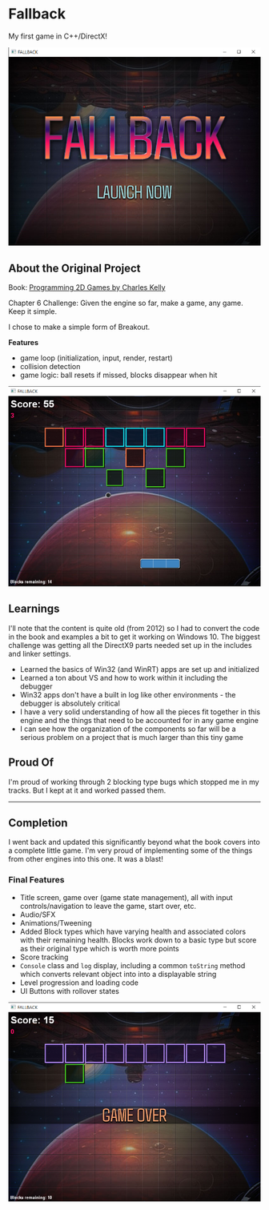 # Fallback

My first game in C++/DirectX!

![Fallback Title](pictures/title-screenshot.png)


## About the Original Project

Book: [Programming 2D Games by Charles Kelly](http://www.programming2dgames.com//)

Chapter 6 Challenge: Given the engine so far, make a game, any game. Keep it simple.

I chose to make a simple form of Breakout.

**Features**

* game loop (initialization, input, render, restart)
* collision detection
* game logic: ball resets if missed, blocks disappear when hit

![Fallback Gameplay](pictures/gameplay-screenshot.png)

## Learnings

I'll note that the content is quite old (from 2012) so I had to convert the code in the book and examples a bit to get it working on Windows 10. The biggest challenge was getting all the DirectX9 parts needed set up in the includes and linker settings.

* Learned the basics of Win32 (and WinRT) apps are set up and initialized
* Learned a ton about VS and how to work within it including the debugger
* Win32 apps don't have a built in log like other environments - the debugger is absolutely critical
* I have a very solid understanding of how all the pieces fit together in this engine and the things that need to be accounted for in any game engine
* I can see how the organization of the components so far will be a serious problem on a project that is much larger than this tiny game


## Proud Of

I'm proud of working through 2 blocking type bugs which stopped me in my tracks. But I kept at it and worked passed them. 

---

## Completion

I went back and updated this significantly beyond what the book covers into a complete little game. I'm very proud of implementing some of the things from other engines into this one. It was a blast!

### Final Features

- Title screen, game over (game state management), all with input controls/navigation to leave the game, start over, etc.
- Audio/SFX
- Animations/Tweening
- Added Block types which have varying health and associated colors with their remaining health. Blocks work down to a basic type but score as their original type which is worth more points
- Score tracking
- `Console` class and `log` display, including a common `toString` method which converts relevant object into into a displayable string
- Level progression and loading code
- UI Buttons with rollover states

![Fallback Game Over](pictures/gameover-screenshot.png)